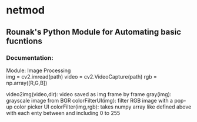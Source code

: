 # netmod
## Rounak's Python Module for Automating basic fucntions

### Documentation:

Module: Image Processing </br>
  img = cv2.imread(path)
  video = cv2.VideoCapture(path)
  rgb = np.array([R,G,B])
  
  video2img(video,dir): video saved as img frame by frame
  gray(img): grayscale image from BGR
  colorFilterUI(img): filter RGB image with a pop-up color picker UI
  colorFilter(img,rgb): takes numpy array like defined above with each enty between and including 0 to 255
  
  





